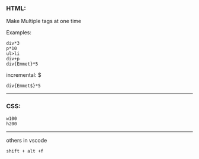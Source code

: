 ### HTML:

Make Multiple tags at one time

Examples:
```
div*3
p*10
ul>li
div+p
div{Emmet}*5
```

incremental: $
```
div{Emmet$}*5
```
---
### CSS:
```
w100
h200
```

---
others in vscode
```
shift + alt +f
```
